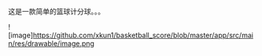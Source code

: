 




这是一款简单的篮球计分球。。。

![image]https://github.com/xkun1/basketball_score/blob/master/app/src/main/res/drawable/image.png
